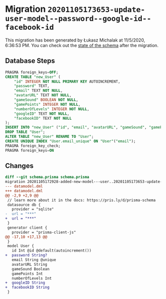 # Migration `20201105173653-update-user-model--password--google-id--facebook-id`

This migration has been generated by Łukasz Michalak at 11/5/2020, 6:36:53 PM.
You can check out the [state of the schema](./schema.prisma) after the migration.

## Database Steps

```sql
PRAGMA foreign_keys=OFF;
CREATE TABLE "new_User" (
    "id" INTEGER NOT NULL PRIMARY KEY AUTOINCREMENT,
    "password" TEXT,
    "email" TEXT NOT NULL,
    "avatarURL" TEXT NOT NULL,
    "gameSound" BOOLEAN NOT NULL,
    "gamePoints" INTEGER NOT NULL,
    "numberOfLevels" INTEGER NOT NULL,
    "googleID" TEXT NOT NULL,
    "facebookID" TEXT NOT NULL
);
INSERT INTO "new_User" ("id", "email", "avatarURL", "gameSound", "gamePoints", "numberOfLevels") SELECT "id", "email", "avatarURL", "gameSound", "gamePoints", "numberOfLevels" FROM "User";
DROP TABLE "User";
ALTER TABLE "new_User" RENAME TO "User";
CREATE UNIQUE INDEX "User.email_unique" ON "User"("email");
PRAGMA foreign_key_check;
PRAGMA foreign_keys=ON
```

## Changes

```diff
diff --git schema.prisma schema.prisma
migration 20201105172928-added-new-model---user..20201105173653-update-user-model--password--google-id--facebook-id
--- datamodel.dml
+++ datamodel.dml
@@ -2,9 +2,9 @@
 // learn more about it in the docs: https://pris.ly/d/prisma-schema
 datasource db {
   provider = "sqlite"
-  url = "***"
+  url = "***"
 }
 generator client {
   provider = "prisma-client-js"
@@ -17,10 +17,13 @@
 }
 model User {
   id Int @id @default(autoincrement())
+  password String?
   email String @unique
   avatarURL String
   gameSound Boolean
   gamePoints Int
   numberOfLevels Int
+  googleID String
+  facebookID String
 }
```


